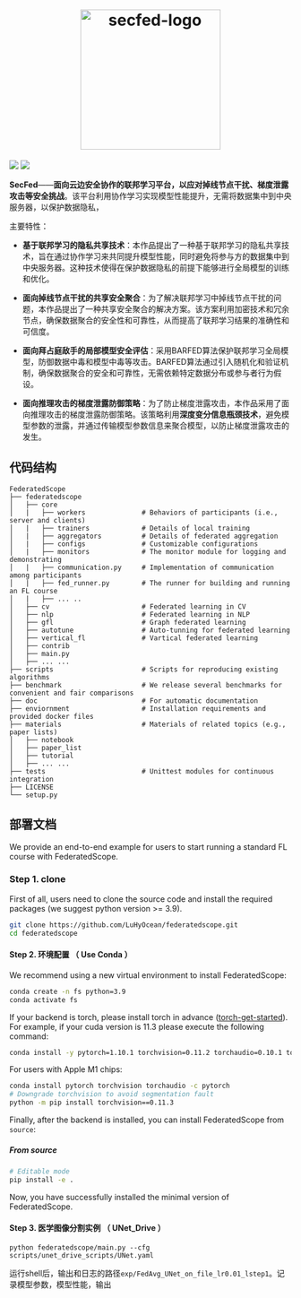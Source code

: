 <h1 align="center">
    <img src="https://ocean-1317261461.cos.ap-chengdu.myqcloud.com/img/secfed.png" width="250" alt="secfed-logo">
</h1>


![](https://img.shields.io/badge/language-python-blue.svg)
![](https://img.shields.io/badge/env-conda-brightgreen)

**SecFed**——**面向云边安全协作的联邦学习平台，以应对掉线节点干扰、梯度泄露攻击等安全挑战**。该平台利用协作学习实现模型性能提升，无需将数据集中到中央服务器，以保护数据隐私，

主要特性：

-   **基于联邦学习的隐私共享技术**：本作品提出了一种基于联邦学习的隐私共享技术，旨在通过协作学习来共同提升模型性能，同时避免将参与方的数据集中到中央服务器。这种技术使得在保护数据隐私的前提下能够进行全局模型的训练和优化。

-   **面向掉线节点干扰的共享安全聚合**：为了解决联邦学习中掉线节点干扰的问题，本作品提出了一种共享安全聚合的解决方案。该方案利用加密技术和冗余节点，确保数据聚合的安全性和可靠性，从而提高了联邦学习结果的准确性和可信度。

-   **面向拜占庭敌手的局部模型安全评估**：采用BARFED算法保护联邦学习全局模型，防御数据中毒和模型中毒等攻击。BARFED算法通过引入随机化和验证机制，确保数据聚合的安全和可靠性，无需依赖特定数据分布或参与者行为假设。

- **面向推理攻击的梯度泄露防御策略**：为了防止梯度泄露攻击，本作品采用了面向推理攻击的梯度泄露防御策略。该策略利用**深度变分信息瓶颈技术**，避免模型参数的泄露，并通过传输模型参数信息来聚合模型，以防止梯度泄露攻击的发生。

## 代码结构
```
FederatedScope
├── federatedscope
│   ├── core           
│   |   ├── workers              # Behaviors of participants (i.e., server and clients)
│   |   ├── trainers             # Details of local training
│   |   ├── aggregators          # Details of federated aggregation
│   |   ├── configs              # Customizable configurations
│   |   ├── monitors             # The monitor module for logging and demonstrating  
│   |   ├── communication.py     # Implementation of communication among participants   
│   |   ├── fed_runner.py        # The runner for building and running an FL course
│   |   ├── ... ..
│   ├── cv                       # Federated learning in CV        
│   ├── nlp                      # Federated learning in NLP          
│   ├── gfl                      # Graph federated learning          
│   ├── autotune                 # Auto-tunning for federated learning         
│   ├── vertical_fl              # Vartical federated learning         
│   ├── contrib                          
│   ├── main.py           
│   ├── ... ...          
├── scripts                      # Scripts for reproducing existing algorithms
├── benchmark                    # We release several benchmarks for convenient and fair comparisons
├── doc                          # For automatic documentation
├── enviornment                  # Installation requirements and provided docker files
├── materials                    # Materials of related topics (e.g., paper lists)
│   ├── notebook                        
│   ├── paper_list                                        
│   ├── tutorial                                       
│   ├── ... ...                                      
├── tests                        # Unittest modules for continuous integration
├── LICENSE
└── setup.py
```

## 部署文档

We provide an end-to-end example for users to start running a standard FL course with FederatedScope.

### Step 1. clone

First of all, users need to clone the source code and install the required packages (we suggest python version >= 3.9).

```bash
git clone https://github.com/LuHyOcean/federatedscope.git
cd federatedscope
```
#### Step 2. 环境配置 （ Use Conda ）

We recommend using a new virtual environment to install FederatedScope:

```bash
conda create -n fs python=3.9
conda activate fs
```

If your backend is torch, please install torch in advance ([torch-get-started](https://pytorch.org/get-started/locally/)). For example, if your cuda version is 11.3 please execute the following command:

```bash
conda install -y pytorch=1.10.1 torchvision=0.11.2 torchaudio=0.10.1 torchtext=0.11.1 cudatoolkit=11.3 -c pytorch -c conda-forge
```

For users with Apple M1 chips:
```bash
conda install pytorch torchvision torchaudio -c pytorch
# Downgrade torchvision to avoid segmentation fault
python -m pip install torchvision==0.11.3
```

Finally, after the backend is installed, you can install FederatedScope from `source`:

##### From source

```bash
# Editable mode
pip install -e .

```

Now, you have successfully installed the minimal version of FederatedScope. 

#### Step 3. 医学图像分割实例 （ UNet_Drive ）

```shell
python federatedscope/main.py --cfg scripts/unet_drive_scripts/UNet.yaml
```

运行shell后，输出和日志的路径`exp/FedAvg_UNet_on_file_lr0.01_lstep1`。记录模型参数，模型性能，输出
